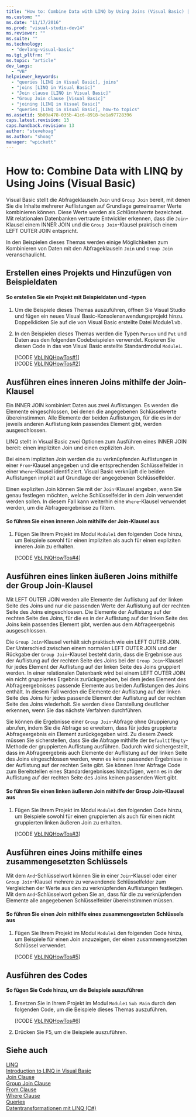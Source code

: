 ```yaml
---
title: "How to: Combine Data with LINQ by Using Joins (Visual Basic) | Microsoft Docs"
ms.custom: ""
ms.date: "11/17/2016"
ms.prod: "visual-studio-dev14"
ms.reviewer: ""
ms.suite: ""
ms.technology: 
  - "devlang-visual-basic"
ms.tgt_pltfrm: ""
ms.topic: "article"
dev_langs: 
  - "VB"
helpviewer_keywords: 
  - "queries [LINQ in Visual Basic], joins"
  - "joins [LINQ in Visual Basic]"
  - "Join clause [LINQ in Visual Basic]"
  - "Group Join clause [Visual Basic]"
  - "joining [LINQ in Visual Basic]"
  - "queries [LINQ in Visual Basic], how-to topics"
ms.assetid: 5b00a478-035b-41c6-8918-be1a97728396
caps.latest.revision: 13
caps.handback.revision: 13
author: "stevehoag"
ms.author: "shoag"
manager: "wpickett"
---
```

# How to: Combine Data with LINQ by Using Joins (Visual Basic)
Visual Basic stellt die Abfrageklauseln `Join` und `Group Join` bereit, mit denen Sie die Inhalte mehrerer Auflistungen auf Grundlage gemeinsamer Werte kombinieren können.  Diese Werte werden als *Schlüsselwerte* bezeichnet.  Mit relationalen Datenbanken vertraute Entwickler erkennen, dass die `Join`\-Klausel einem INNER JOIN und die `Group Join`\-Klausel praktisch einem LEFT OUTER JOIN entspricht.  
  
 In den Beispielen dieses Themas werden einige Möglichkeiten zum Kombinieren von Daten mit den Abfrageklauseln `Join` und `Group Join` veranschaulicht.  
  
## Erstellen eines Projekts und Hinzufügen von Beispieldaten  
  
#### So erstellen Sie ein Projekt mit Beispieldaten und \-typen  
  
1.  Um die Beispiele dieses Themas auszuführen, öffnen Sie Visual Studio und fügen ein neues Visual Basic\-Konsolenanwendungsprojekt hinzu.  Doppelklicken Sie auf die von Visual Basic erstellte Datei Module1.vb.  
  
2.  In den Beispielen dieses Themas werden die Typen `Person` und `Pet` und Daten aus den folgenden Codebeispielen verwendet.  Kopieren Sie diesen Code in das von Visual Basic erstellte Standardmodul `Module1`.  
  
     [!CODE [VbLINQHowTos#1](../CodeSnippet/VS_Snippets_VBCSharp/VbLINQHowTos#1)]  
    [!CODE [VbLINQHowTos#2](../CodeSnippet/VS_Snippets_VBCSharp/VbLINQHowTos#2)]  
  
## Ausführen eines inneren Joins mithilfe der Join\-Klausel  
 Ein INNER JOIN kombiniert Daten aus zwei Auflistungen.  Es werden die Elemente eingeschlossen, bei denen die angegebenen Schlüsselwerte übereinstimmen.  Alle Elemente der beiden Auflistungen, für die es in der jeweils anderen Auflistung kein passendes Element gibt, werden ausgeschlossen.  
  
 LINQ stellt in Visual Basic zwei Optionen zum Ausführen eines INNER JOIN bereit: einen impliziten Join und einen expliziten Join.  
  
 Bei einem impliziten Join werden die zu verknüpfenden Auflistungen in einer `From`\-Klausel angegeben und die entsprechenden Schlüsselfelder in einer `Where`\-Klausel identifiziert.  Visual Basic verknüpft die beiden Auflistungen implizit auf Grundlage der angegebenen Schlüsselfelder.  
  
 Einen expliziten Join können Sie mit der `Join`\-Klausel angeben, wenn Sie genau festlegen möchten, welche Schlüsselfelder in dem Join verwendet werden sollen.  In diesem Fall kann weiterhin eine `Where`\-Klausel verwendet werden, um die Abfrageergebnisse zu filtern.  
  
#### So führen Sie einen inneren Join mithilfe der Join\-Klausel aus  
  
1.  Fügen Sie Ihrem Projekt im Modul `Module1` den folgenden Code hinzu, um Beispiele sowohl für einen impliziten als auch für einen expliziten inneren Join zu erhalten.  
  
     [!CODE [VbLINQHowTos#4](../CodeSnippet/VS_Snippets_VBCSharp/VbLINQHowTos#4)]  
  
## Ausführen eines linken äußeren Joins mithilfe der Group Join\-Klausel  
 Mit LEFT OUTER JOIN werden alle Elemente der Auflistung auf der linken Seite des Joins und nur die passenden Werte der Auflistung auf der rechten Seite des Joins eingeschlossen.  Die Elemente der Auflistung auf der rechten Seite des Joins, für die es in der Auflistung auf der linken Seite des Joins kein passendes Element gibt, werden aus dem Abfrageergebnis ausgeschlossen.  
  
 Die `Group Join`\-Klausel verhält sich praktisch wie ein LEFT OUTER JOIN.  Der Unterschied zwischen einem normalen LEFT OUTER JOIN und der Rückgabe der `Group Join`\-Klausel besteht darin, dass die Ergebnisse aus der Auflistung auf der rechten Seite des Joins bei der `Group Join`\-Klausel für jedes Element der Auflistung auf der linken Seite des Joins gruppiert werden.  In einer relationalen Datenbank wird bei einem LEFT OUTER JOIN ein nicht gruppiertes Ergebnis zurückgegeben, bei dem jedes Element des Abfrageergebnisses passende Elemente aus beiden Auflistungen des Joins enthält.  In diesem Fall werden die Elemente der Auflistung auf der linken Seite des Joins für jedes passende Element der Auflistung auf der rechten Seite des Joins wiederholt.  Sie werden diese Darstellung deutlicher erkennen, wenn Sie das nächste Verfahren durchführen.  
  
 Sie können die Ergebnisse einer `Group Join`\-Abfrage ohne Gruppierung abrufen, indem Sie die Abfrage so erweitern, dass für jedes gruppierte Abfrageergebnis ein Element zurückgegeben wird.  Zu diesem Zweck müssen Sie sicherstellen, dass Sie die Abfrage mithilfe der `DefaultIfEmpty`\-Methode der gruppierten Auflistung ausführen.  Dadurch wird sichergestellt, dass im Abfrageergebnis auch Elemente der Auflistung auf der linken Seite des Joins eingeschlossen werden, wenn es keine passenden Ergebnisse in der Auflistung auf der rechten Seite gibt.  Sie können Ihrer Abfrage Code zum Bereitstellen eines Standardergebnisses hinzufügen, wenn es in der Auflistung auf der rechten Seite des Joins keinen passenden Wert gibt.  
  
#### So führen Sie einen linken äußeren Join mithilfe der Group Join\-Klausel aus  
  
1.  Fügen Sie Ihrem Projekt im Modul `Module1` den folgenden Code hinzu, um Beispiele sowohl für einen gruppierten als auch für einen nicht gruppierten linken äußeren Join zu erhalten.  
  
     [!CODE [VbLINQHowTos#3](../CodeSnippet/VS_Snippets_VBCSharp/VbLINQHowTos#3)]  
  
## Ausführen eines Joins mithilfe eines zusammengesetzten Schlüssels  
 Mit dem `And`\-Schlüsselwort können Sie in einer `Join`\-Klausel oder einer `Group Join`\-Klausel mehrere zu verwendende Schlüsselfelder zum Vergleichen der Werte aus den zu verknüpfenden Auflistungen festlegen.  Mit dem `And`\-Schlüsselwort geben Sie an, dass für die zu verknüpfenden Elemente alle angegebenen Schlüsselfelder übereinstimmen müssen.  
  
#### So führen Sie einen Join mithilfe eines zusammengesetzten Schlüssels aus  
  
1.  Fügen Sie Ihrem Projekt im Modul `Module1` den folgenden Code hinzu, um Beispiele für einen Join anzuzeigen, der einen zusammengesetzten Schlüssel verwendet.  
  
     [!CODE [VbLINQHowTos#5](../CodeSnippet/VS_Snippets_VBCSharp/VbLINQHowTos#5)]  
  
## Ausführen des Codes  
  
#### So fügen Sie Code hinzu, um die Beispiele auszuführen  
  
1.  Ersetzen Sie in Ihrem Projekt im Modul `Module1` `Sub Main` durch den folgenden Code, um die Beispiele dieses Themas auszuführen.  
  
     [!CODE [VbLINQHowTos#6](../CodeSnippet/VS_Snippets_VBCSharp/VbLINQHowTos#6)]  
  
2.  Drücken Sie F5, um die Beispiele auszuführen.  
  
## Siehe auch  
 [LINQ](../../../../visual-basic/programming-guide/language-features/linq/index.md)   
 [Introduction to LINQ in Visual Basic](../../../../visual-basic/programming-guide/language-features/linq/introduction-to-linq.md)   
 [Join Clause](../../../../visual-basic/language-reference/queries/join-clause.md)   
 [Group Join Clause](../../../../visual-basic/language-reference/queries/group-join-clause.md)   
 [From Clause](../../../../visual-basic/language-reference/queries/from-clause.md)   
 [Where Clause](../../../../visual-basic/language-reference/queries/where-clause.md)   
 [Queries](../../../../visual-basic/language-reference/queries/queries.md)   
 [Datentransformationen mit LINQ \(C\#\)](../../../../csharp/programming-guide/concepts/linq/data-transformations-with-linq.md)